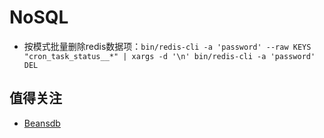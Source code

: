 # NoSQL

- 按模式批量删除redis数据项：`bin/redis-cli -a 'password' --raw KEYS "cron_task_status__*" | xargs -d '\n' bin/redis-cli -a 'password' DEL`

## 值得关注

- [Beansdb](https://github.com/douban/beansdb)


